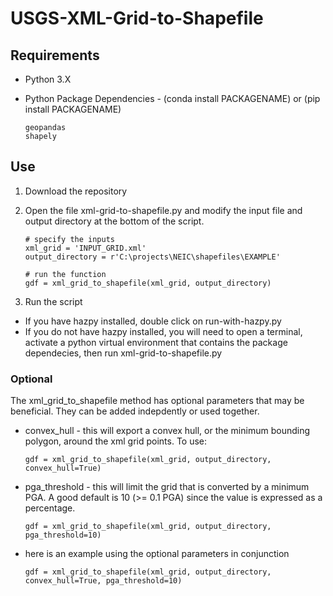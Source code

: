 # USGS-XML-Grid-to-Shapefile

## Requirements

- Python 3.X
- Python Package Dependencies - (conda install PACKAGENAME) or (pip install PACKAGENAME)

  ```
  geopandas
  shapely
  ```

## Use

1. Download the repository
2. Open the file xml-grid-to-shapefile.py and modify the input file and output directory at the bottom of the script.

   ```
   # specify the inputs
   xml_grid = 'INPUT_GRID.xml'
   output_directory = r'C:\projects\NEIC\shapefiles\EXAMPLE'

   # run the function
   gdf = xml_grid_to_shapefile(xml_grid, output_directory)
   ```

3. Run the script

- If you have hazpy installed, double click on run-with-hazpy.py
- If you do not have hazpy installed, you will need to open a terminal, activate a python virtual environment that contains the package dependecies, then run xml-grid-to-shapefile.py

### Optional

The xml_grid_to_shapefile method has optional parameters that may be beneficial. They can be added indepdently or used together.

- convex_hull - this will export a convex hull, or the minimum bounding polygon, around the xml grid points. To use:

  ```
  gdf = xml_grid_to_shapefile(xml_grid, output_directory, convex_hull=True)
  ```

- pga_threshold - this will limit the grid that is converted by a minimum PGA. A good default is 10 (>= 0.1 PGA) since the value is expressed as a percentage.

  ```
  gdf = xml_grid_to_shapefile(xml_grid, output_directory, pga_threshold=10)
  ```

- here is an example using the optional parameters in conjunction

  ```
  gdf = xml_grid_to_shapefile(xml_grid, output_directory, convex_hull=True, pga_threshold=10)
  ```
